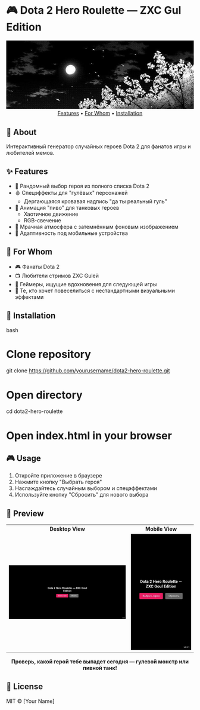 # 🎮 Dota 2 Hero Roulette — ZXC Gul Edition

<div align="center">
  <img src="preview.jpg" alt="Preview" width="800">
</div>

<div align="center">
  <a href="#features">Features</a> •
  <a href="#for-whom">For Whom</a> •
  <a href="#installation">Installation</a>
</div>

## 🌟 About

Интерактивный генератор случайных героев Dota 2 для фанатов игры и любителей мемов.

## ✨ Features

- 🎲 Рандомный выбор героя из полного списка Dota 2
- 🩸 Спецэффекты для "гулёвых" персонажей
  - Дергающаяся кровавая надпись "да ты реальный гуль"
- 🍺 Анимация "пиво" для танковых героев
  - Хаотичное движение
  - RGB-свечение
- 🌙 Мрачная атмосфера с затемнённым фоновым изображением
- 📱 Адаптивность под мобильные устройства

## 👥 For Whom

- 🎮 Фанаты Dota 2
- 📺 Любители стримов ZXC Gulей
- 🎯 Геймеры, ищущие вдохновения для следующей игры
- 🎪 Те, кто хочет повеселиться с нестандартными визуальными эффектами

## 🚀 Installation
bash
# Clone repository
git clone https://github.com/yourusername/dota2-hero-roulette.git

# Open directory
cd dota2-hero-roulette

# Open index.html in your browser
## 🎮 Usage

1. Откройте приложение в браузере
2. Нажмите кнопку "Выбрать героя"
3. Наслаждайтесь случайным выбором и спецэффектами
4. Используйте кнопку "Сбросить" для нового выбора

## 🎨 Preview

<div align="center">
  <table>
    <tr>
      <td align="center"><strong>Desktop View</strong></td>
      <td align="center"><strong>Mobile View</strong></td>
    </tr>
    <tr>
      <td><img src="desktop.jpg" width="400"></td>
      <td><img src="mobile.jpg" width="200"></td>
    </tr>
  </table>
</div>

<div align="center">
  <strong>Проверь, какой герой тебе выпадет сегодня — гулевой монстр или пивной танк!</strong>
</div>

## 📝 License

MIT © [Your Name]
